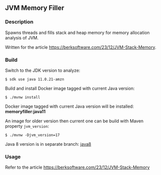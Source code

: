 ## JVM Memory Filler

### Description

Spawns threads and fills stack and heap memory for memory allocation analysis of JVM.

Written for the article https://berksoftware.com/23/12/JVM-Stack-Memory.

### Build

Switch to the JDK version to analyze:

```shell
$ sdk use java 11.0.21-amzn
```

Build and install Docker image tagged with current Java version:
```shell
$ ./mvnw install
```
Docker image tagged with current Java version will be installed: **memoryfiller:java11**

An image for older version then current one can be build with Maven property `jvm_version`:
```shell
$ ./mvnw -Djvm_version=17
```

Java 8 version is in separate branch: [java8](https://github.com/bkoprucu/article-jvm-stack/tree/java8)

### Usage

Refer to the article https://berksoftware.com/23/12/JVM-Stack-Memory
